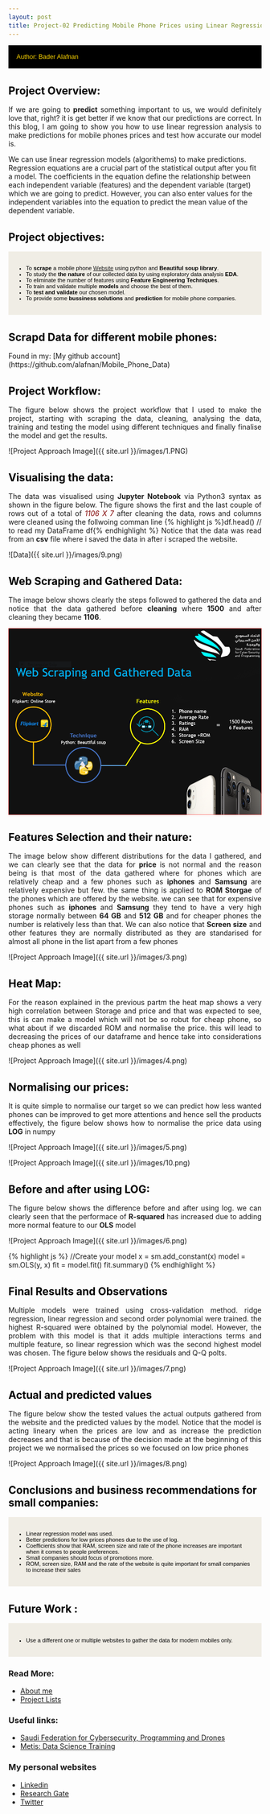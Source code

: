 ```yaml
---
layout: post
title: Project-02 Predicting Mobile Phone Prices using Linear Regression
---
```




<div style="margin-bottom: 1rem;   padding: 1rem;   color: #FFD700;   background-color: #000000; font-family: Arial, Helvetica, sans-serif; font-size:0.9em;">
Author: Bader Alafnan
</div>

<h1 style="font-size:1.5em; color:#000000; margin-top: 2rem; margin-bottom: 1rem;">Project Overview:</h1>

<p style="text-align: justify; text-justify: inter-word;"> If we are going to <strong>predict</strong> something important to us, we would definitely love that, right? it is get better if we know that our predictions are correct. In this blog, I am going to show you how to use linear regression analysis to make predictions for mobile phones prices and test how accurate our model is. 

We can use linear regression models (algorithems) to make predictions. Regression equations are a crucial part of the statistical output after you fit a model. The coefficients in the equation define the relationship between each independent variable (features) and the dependent variable (target) which we are going to predict. However, you can also enter values for the independent variables into the equation to predict the mean value of the dependent variable.</p>

<h1 style="font-size:1.5em; color:#000000; margin-top: 2rem; margin-bottom: 1rem;">Project objectives:</h1>

<div style="margin-bottom: 1.2rem; padding: 1rem;   color: #000000;   background-color: #F0EDE5; font-family: Arial, Helvetica, sans-serif; font-size:0.8em; text-align: left;" >
  <ul>
  <li>To <strong>scrape</strong> a mobile phone <a href="https://www.flipkart.com/mobile-phones-store">Website</a> using python and <strong>Beautiful soup library</strong>.</li>
    <li>To study the <strong>the nature</strong> of our collected data by using exploratory data analysis <strong>EDA</strong>.</li>
    <li>To eliminate the number of features using <strong>Feature Engineering Techniques</strong>.</li> 
  <li>To train and validate multiple <strong>models</strong> and choose the best of them.</li>
    <li>To <strong>test and validate</strong> our chosen model.</li>
    <li>To provide some <strong>bussiness solutions</strong> and <strong>prediction</strong> for mobile phone companies.</li> </ul></div>


<h1 style="font-size:1.5em; color:#000000; margin-top: 2rem; margin-bottom: 1rem;">Scrapd Data for different mobile phones:</h1>
Found in my: [My github account](https://github.com/alafnan/Mobile_Phone_Data)


<h1 style="font-size:1.5em; color:#000000; margin-top: 2rem; margin-bottom: 1rem;">Project Workflow:</h1>
<p style="text-align: justify; text-justify: inter-word;"> The figure below shows the project workflow that I used to make the project, starting with scraping the data, cleaning, analysing the data, training and testing the model using different techniques and finally finalise the model and get the results. </p>
![Project Approach Image]({{ site.url }}/images/1.PNG)

<h1 style="font-size:1.5em; color:#000000; margin-top: 2rem; margin-bottom: 1rem;">Visualising the data:</h1>
<p style="text-align: justify; text-justify: inter-word;"> The data was visualised using <strong>Jupyter Notebook</strong> via Python3 syntax as shown in the figure below. The figure shows the first and the last couple of rows out of a total of <i style="color:Maroon;">1106 X 7</i> after cleaning the data, rows and columns were cleaned using the follwoing comman line {% highlight js %}df.head()      // to read my DataFrame df{% endhighlight %} Notice that the data was read from an <strong>csv</strong> file where i saved the data in after i scraped the website. </p>
![Data]({{ site.url }}/images/9.png)

<h1 style="font-size:1.5em; color:#000000; margin-top: 2rem; margin-bottom: 1rem;">Web Scraping and Gathered Data:</h1>
<p style="text-align: justify; text-justify: inter-word;"> The image below shows clearly the steps followed to gathered the data and notice that the data gathered before <strong>cleaning</strong> where <strong>1500</strong> and after cleaning they became <strong>1106</strong>.</p>

<p>
<img src="https://raw.githubusercontent.com/alafnan/alafnan.github.io/master/images/2.PNG" alt = "photo" align = "middle" >
</p>

<h1 style="font-size:1.5em; color:#000000; margin-top: 2rem; margin-bottom: 1rem;">Features Selection and their nature:</h1>
<p style="text-align: justify; text-justify: inter-word;">The image below show different distributions for the data I gathered, and we can clearly see that the data for <strong>price</strong> is not normal and the reason being is that most of the data gathered where for phones which are relatively cheap and a few phones such as <strong>iphones</strong> and <strong>Samsung</strong> are relatively expensive but few. the same thing is applied to <strong>ROM Storgae</strong> of the phones which are offered by the website. we can see that for expensive phones such as <strong>iphones</strong> and <strong>Samsung</strong> they tend to have a very high storage normally between <strong>64 GB</strong> and <strong>512 GB</strong> and for cheaper phones the number is relatively less than that. We can also notice that <strong>Screen size</strong> and other features they are normally distributed as they are standarised for almost all phone in the list apart from a few phones</p>

![Project Approach Image]({{ site.url }}/images/3.png)

<h1 style="font-size:1.5em; color:#000000; margin-top: 2rem; margin-bottom: 1rem;">Heat Map:</h1>
<p style="text-align: justify; text-justify: inter-word;">For the reason explained in the previous partm the heat map shows a very high correlation between Storage and price and that was expected to see, this is can make a model which will not be so robut for cheap phone, so what about if we discarded ROM and normalise the price. this will lead to decreasing the prices of our dataframe and hence take into considerations cheap phones as well</p>

![Project Approach Image]({{ site.url }}/images/4.png)

<h1 style="font-size:1.5em; color:#000000; margin-top: 2rem; margin-bottom: 1rem;">Normalising our prices:</h1>
<p style="text-align: justify; text-justify: inter-word;">It is quite simple to normalise our target so we can predict how less wanted phones can be improved to get more attentions and hence sell the products effectively, the figure below shows how to normalise the price data using <strong>LOG</strong> in numpy</p>

![Project Approach Image]({{ site.url }}/images/5.png)


![Project Approach Image]({{ site.url }}/images/10.png)

<h1 style="font-size:1.5em; color:#000000; margin-top: 2rem; margin-bottom: 1rem;">Before and after using LOG:</h1>
<p style="text-align: justify; text-justify: inter-word;">The figure below shows the difference before and after using log. we can clearly seen that the performace of <strong>R-squared</strong> has increased due to adding more normal feature to our <strong>OLS</strong> model</p>

![Project Approach Image]({{ site.url }}/images/6.png)


{% highlight js %}
//Create your model
x = sm.add_constant(x)
model = sm.OLS(y, x)
fit = model.fit()
fit.summary()
{% endhighlight %}

<h1 style="font-size:1.5em; color:#000000; margin-top: 2rem; margin-bottom: 1rem;">Final Results and Observations</h1>
<p style="text-align: justify; text-justify: inter-word;">Multiple models were trained using cross-validation method. ridge regression, linear regression and second order polynomial were trained. the highest R-squared were obtained by the polynomial model. However, the problem with this model is that it adds multiple interactions terms and multiple feature, so linear regression which was the second highest model was chosen. The figure below shows the residuals and Q-Q polts.</p>

![Project Approach Image]({{ site.url }}/images/7.png)


<h1 style="font-size:1.5em; color:#000000; margin-top: 2rem; margin-bottom: 1rem;">Actual and predicted values</h1>
<p style="text-align: justify; text-justify: inter-word;">The figure below show the tested values the actual outputs gathered from the website and the predicted values by the model. Notice that the model is acting lineary when the prices are low and as increase the prediction decreases and that is because of the decision made at the beginning of this project we we normalised the prices so we focused on low price phones</p>

![Project Approach Image]({{ site.url }}/images/8.png)


<h1 style="font-size:1.5em; color:#000000; margin-top: 2rem; margin-bottom: 1rem;">Conclusions and business recommendations for small companies:</h1>

<div style="margin-bottom: 1.2rem; padding: 1rem;   color: #000000;   background-color: #F0EDE5; font-family: Arial, Helvetica, sans-serif; font-size:0.8em; text-align: left;" >
  <ul>
  <li>Linear regression model was used.</li>
    <li>Better predictions for low prices phones due to the use of log.</li>
    <li>Coefficients show that RAM, screen size and rate of the phone increases are important when it comes to people preferences.</li> 
  <li>Small companies should focus of promotions more.</li>
    <li>ROM, screen size, RAM and the rate of the website is quite important for small companies to increase their sales</li></ul></div>


<h1 style="font-size:1.5em; color:#000000; margin-top: 2rem; margin-bottom: 1rem;">Future Work 
:</h1>

<div style="margin-bottom: 1.2rem; padding: 1rem;   color: #000000;   background-color: #F0EDE5; font-family: Arial, Helvetica, sans-serif; font-size:0.8em; text-align: left;" >
  <ul>
  <li>Use a different one or multiple websites to gather the data for modern mobiles only.</li></ul></div>

### Read More:
* [About me](https://alafnan.github.io/about%20me/)
* [Project Lists](https://alafnan.github.io/archive/)

### Useful links:

* [Saudi Federation for Cybersecurity, Programming and Drones](https://safcsp.org.sa/en.html)
* [Metis: Data Science Training](https://www.thisismetis.com/)


### My personal websites  

* [Linkedin](https://www.linkedin.com/in/bader-alafnan-353480122/)
* [Research Gate](https://www.researchgate.net/profile/Bader_Alafnan)
* [Twitter](https://twitter.com/BaderAlafnan1)



[^fn-sample_footnote]: Handy! Now click the return link to go back.
